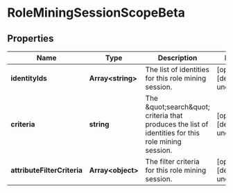 # RoleMiningSessionScopeBeta

## Properties

Name | Type | Description | Notes
------------ | ------------- | ------------- | -------------
**identityIds** | **Array&lt;string&gt;** | The list of identities for this role mining session. | [optional] [default to undefined]
**criteria** | **string** | The \&quot;search\&quot; criteria that produces the list of identities for this role mining session. | [optional] [default to undefined]
**attributeFilterCriteria** | **Array&lt;object&gt;** | The filter criteria for this role mining session. | [optional] [default to undefined]

